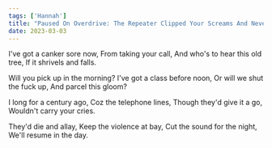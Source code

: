 ```yaml
---  
tags: ['Hannah']
title: "Paused On Overdrive: The Repeater Clipped Your Screams And Never Heard Your Whispers"
date: 2023-03-03
---
```


I've got a canker sore now,
From taking your call,
And who's to hear this old tree,
If it shrivels and falls.

Will you pick up in the morning?
I've got a class before noon,
Or will we shut the fuck up,
And parcel this gloom?

I long for a century ago,
Coz the telephone lines,
Though they'd give it a go,
Wouldn't carry your cries.

They'd die and allay,
Keep the violence at bay,
Cut the sound for the night,
We'll resume in the day.
